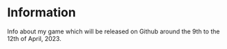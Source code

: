# Information
Info about my game which will be released on Github around the 9th to the 12th of April, 2023.
